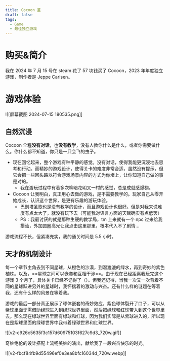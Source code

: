 ```yaml
---
title: Cocoon 茧
draft: false
tags:
  - Game
  - 最佳独立游戏
---
```

# 购买&简介
我在 2024 年 7 月 15 号在 steam 花了 57 块钱买了 Cocoon，2023 年年度独立游戏，制作者是 Jeppe Carlsen。
# 游戏体验
![[屏幕截图 2024-07-15 180535.png]]
## 自然沉浸
Cocoon 全程**没有对话**，也**没有教学**，没有人教你什么是什么，或者你需要做什么。你什么都不知道，你只是一只会飞的虫子。

- 现在回忆起来，整个游戏有种平静的感觉。没有对话，使得我能更沉浸地去思考和行动。而精妙的游戏设计，使得关卡的难度非常合适，虽然没有提示，但它会把一些回头路以符合游戏场景内容的方式为你堵上，让你知道自己做的事是对的。
	- 我在游玩过程中有着多次柳暗花明又一村的感觉，总是成就感爆棚。
- Cocoon 让我明白，真正用心去做的游戏，是不需要教学的。玩家自己从零开始成长，认识这个世界，是更有乐趣的游玩体验。
	- 巴别塔圣歌也是没有教学的设计，而且游戏设计也很好。但是对我来说难度有点太大了，就没有玩下去（可能我对语言方面的天赋确实有点低罢）
	- PS：我最讨厌的就是那种生硬的教学局，tm 上来就有一个 npc 过来给我搭讪，外加圆圈高光让我点击这里那里，根本代入不了剧情...

游戏流程不长，但紧凑充实，我的通关时间是 5.5 小时。
## 天才的机制设计
每一个章节主角去到不同星球，从橙色的沙漠，到湿漉漉的绿水，再到奇妙的紫色植株。以及，==星球之间可以嵌套和互相干涉==。由于现在已经距离我玩完这个游戏 3 个月了，具体关卡已经不记得了（）。但我还记得，当我一次又一次背着不同的星球跃进另外的星球时，我怀揣着的激动与兴奋。还有什么样的谜题在等着我，还有什么样的风景在等着我。

游戏的最后一部分真正展示了球体嵌套的奇妙效应，紫色球体裂开了口子，可以从紫球里面无需借助绿球进入到绿球世界里面，然后把绿球和红球带入到这个世界里去。那么现在绿球世界里面有绿球和红球，因为我们实际是从紫球进入的，所以现在是紫球里面的绿球世界中我带着绿球世界和红球世界。

![[v2-c926c5635f3c157d60975103f627c9d3_720w.gif]]

奇妙绝伦的设计搭配上流畅美妙的演出，献给我了一段兴奋快乐的时光。

![[v2-fbcf84fb9d55496ef0e3ea8bfc16034d_720w.webp]]
